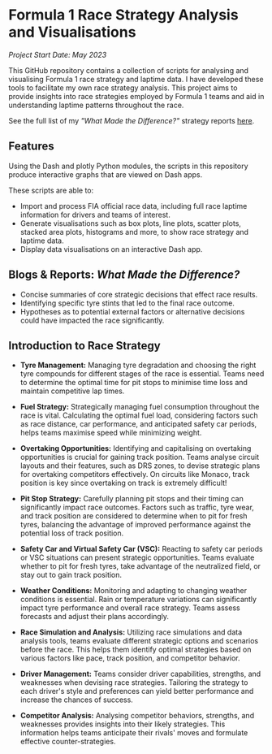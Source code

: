 # Formula 1 Race Strategy Analysis and Visualisations

*Project Start Date: May 2023*

This GitHub repository contains a collection of scripts for analysing and visualising Formula 1 race strategy and laptime data. I have developed these tools to facilitate my own race strategy analysis. This project aims to provide insights into race strategies employed by Formula 1 teams and aid in understanding laptime patterns throughout the race.

See the full list of my *"What Made the Difference?"* strategy reports [here](/What%20Made%20The%20Difference/).

## Features

Using the Dash and plotly Python modules, the scripts in this repository produce interactive graphs that are viewed on Dash apps.

These scripts are able to:
- Import and process FIA official race data, including full race laptime information for drivers and teams of interest.
- Generate visualisations such as box plots, line plots, scatter plots, stacked area plots, histograms and more, to show race strategy and laptime data.
- Display data visualisations on an interactive Dash app.

## Blogs & Reports: *What Made the Difference?*

- Concise summaries of core strategic decisions that effect race results.
- Identifying specific tyre stints that led to the final race outcome.
- Hypotheses as to potential external factors or alternative decisions could have impacted the race significantly.

## Introduction to Race Strategy

- **Tyre Management:** Managing tyre degradation and choosing the right tyre compounds for different stages of the race is essential. Teams need to determine the optimal time for pit stops to minimise time loss and maintain competitive lap times.

- **Fuel Strategy:** Strategically managing fuel consumption throughout the race is vital. Calculating the optimal fuel load, considering factors such as race distance, car performance, and anticipated safety car periods, helps teams maximise speed while minimizing weight.

- **Overtaking Opportunities:** Identifying and capitalising on overtaking opportunities is crucial for gaining track position. Teams analyse circuit layouts and their features, such as DRS zones, to devise strategic plans for overtaking competitors effectively. On circuits like Monaco, track position is key since overtaking on track is extremely difficult!

- **Pit Stop Strategy:** Carefully planning pit stops and their timing can significantly impact race outcomes. Factors such as traffic, tyre wear, and track position are considered to determine when to pit for fresh tyres, balancing the advantage of improved performance against the potential loss of track position.

- **Safety Car and Virtual Safety Car (VSC):** Reacting to safety car periods or VSC situations can present strategic opportunities. Teams evaluate whether to pit for fresh tyres, take advantage of the neutralized field, or stay out to gain track position.

- **Weather Conditions:** Monitoring and adapting to changing weather conditions is essential. Rain or temperature variations can significantly impact tyre performance and overall race strategy. Teams assess forecasts and adjust their plans accordingly.

- **Race Simulation and Analysis:** Utilizing race simulations and data analysis tools, teams evaluate different strategic options and scenarios before the race. This helps them identify optimal strategies based on various factors like pace, track position, and competitor behavior.

- **Driver Management:** Teams consider driver capabilities, strengths, and weaknesses when devising race strategies. Tailoring the strategy to each driver's style and preferences can yield better performance and increase the chances of success.

- **Competitor Analysis:** Analysing competitor behaviors, strengths, and weaknesses provides insights into their likely strategies. This information helps teams anticipate their rivals' moves and formulate effective counter-strategies.


